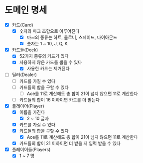 # 도메인 명세
- [x] 카드(Card)
  - [x] 숫자와 마크 조합으로 이루어진다
    - [x] 마크의 종류는 하트, 클로버, 스페이드, 다이아몬드
    - [x] 숫자는 1 ~ 10, J, Q, K
- [x] 카드들(Deck)
  - [x] 52가지 종류의 카드가 있다
  - [x] 사용하지 않은 카드를 뽑을 수 있다
    - [x] 사용한 카드는 제거된다
- [ ] 딜러(Dealer)
  - [ ] 카드를 가질 수 있다
  - [ ] 카드들의 합을 구할 수 있다
    - [ ] Ace를 11로 계산해도 총 합이 21이 넘지 않으면 11로 계산한다
  - [ ] 카드들의 합이 16 이하이면 카드를 더 받는다
- [x] 플레이어(Player)
  - [x] 이름을 가진다
    - [x] 2 ~ 10 글자
  - [x] 카드를 가질 수 있다
  - [x] 카드들의 합을 구할 수 있다
    - [x] Ace를 11로 계산해도 총 합이 21이 넘지 않으면 11로 계산한다
  - [x] 카드들의 합이 21 이하이면 더 받을 지 입력 받을 수 있다
- [x] 플레이어들(Players)
  - [x] 1 ~ 7 명
